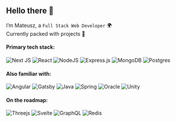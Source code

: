 ## Hello there 👋

I’m Mateusz, a `Full Stack Web Developer` 🌍  
Currently packed with projects 🐝  


#### Primary tech stack:
![Next JS](https://img.shields.io/badge/Next-black?style=for-the-badge&logo=next.js&logoColor=white&color=171B21)
![React](https://img.shields.io/badge/react-%2320232a.svg?style=for-the-badge&logo=react&logoColor=%2361DAFB&color=171B21)
![NodeJS](https://img.shields.io/badge/node.js-6DA55F?style=for-the-badge&logo=node.js&logoColor=79A366&color=171B21)
![Express.js](https://img.shields.io/badge/express.js-%23404d59.svg?style=for-the-badge&logo=express&logoColor=%2361DAFB&color=171B21)
![MongoDB](https://img.shields.io/badge/MongoDB-%234ea94b.svg?style=for-the-badge&logo=mongodb&logoColor=66A756&color=171B21)
![Postgres](https://img.shields.io/badge/postgres-%23316192.svg?style=for-the-badge&logo=postgresql&logoColor=3D608E&color=171B21)

#### Also familiar with:
![Angular](https://img.shields.io/badge/angular-%23DD0031.svg?style=for-the-badge&logo=angular&logoColor=CB2B39&color=171B21)
![Gatsby](https://img.shields.io/badge/Gatsby-%23663399.svg?style=for-the-badge&logo=gatsby&logoColor=5F3694&color=171B21)
![Java](https://img.shields.io/badge/java-%23ED8B00.svg?style=for-the-badge&logo=java&logoColor=E09033&color=171B21)
![Spring](https://img.shields.io/badge/spring-%236DB33F.svg?style=for-the-badge&logo=spring&logoColor=7DB150&color=171B21)
![Oracle](https://img.shields.io/badge/Oracle-F80000?style=for-the-badge&logo=oracle&logoColor=E33122&color=171B21)
![Unity](https://img.shields.io/badge/unity-%23000000.svg?style=for-the-badge&logo=unity&logoColor=white&color=171B21)

#### On the roadmap:
![Threejs](https://img.shields.io/badge/threejs-black?style=for-the-badge&logo=three.js&logoColor=white&color=171B21)
![Svelte](https://img.shields.io/badge/svelte-%23f1413d.svg?style=for-the-badge&logo=svelte&logoColor=DE5046&color=171B21)
![GraphQL](https://img.shields.io/badge/-GraphQL-E10098?style=for-the-badge&logo=graphql&logoColor=CE2C95&color=171B21)
![Redis](https://img.shields.io/badge/redis-%23DD0031.svg?style=for-the-badge&logo=redis&logoColor=CB2B39&color=171B21)

